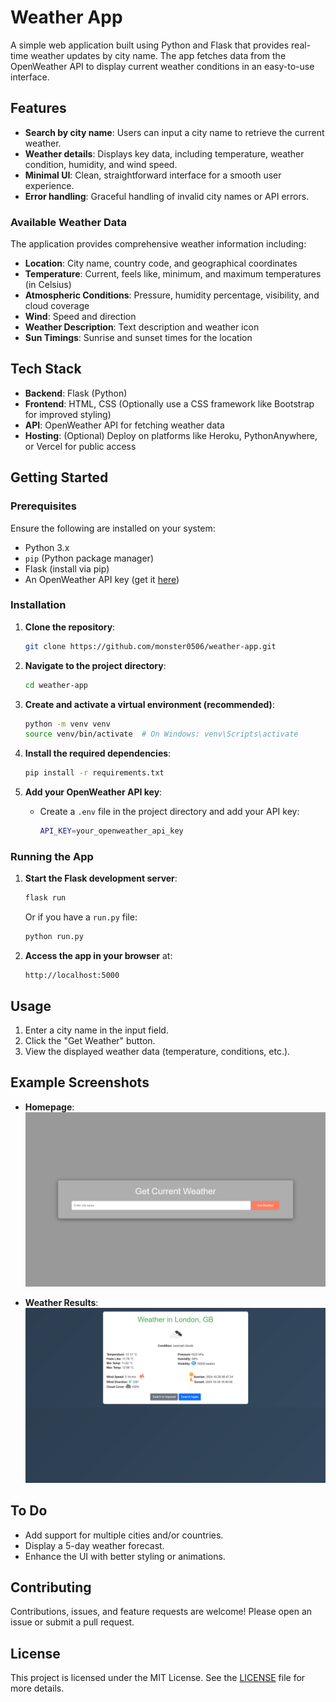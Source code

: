 # Weather App

A simple web application built using Python and Flask that provides real-time weather updates by city name. The app fetches data from the OpenWeather API to display current weather conditions in an easy-to-use interface.

## Features

- **Search by city name**: Users can input a city name to retrieve the current weather.
- **Weather details**: Displays key data, including temperature, weather condition, humidity, and wind speed.
- **Minimal UI**: Clean, straightforward interface for a smooth user experience.
- **Error handling**: Graceful handling of invalid city names or API errors.

### Available Weather Data

The application provides comprehensive weather information including:
- **Location**: City name, country code, and geographical coordinates
- **Temperature**: Current, feels like, minimum, and maximum temperatures (in Celsius)
- **Atmospheric Conditions**: Pressure, humidity percentage, visibility, and cloud coverage
- **Wind**: Speed and direction
- **Weather Description**: Text description and weather icon
- **Sun Timings**: Sunrise and sunset times for the location

## Tech Stack

- **Backend**: Flask (Python)
- **Frontend**: HTML, CSS (Optionally use a CSS framework like Bootstrap for improved styling)
- **API**: OpenWeather API for fetching weather data
- **Hosting**: (Optional) Deploy on platforms like Heroku, PythonAnywhere, or Vercel for public access

## Getting Started

### Prerequisites

Ensure the following are installed on your system:

- Python 3.x
- `pip` (Python package manager)
- Flask (install via pip)
- An OpenWeather API key (get it [here](https://openweathermap.org/api))

### Installation

1. **Clone the repository**:

   ```bash
   git clone https://github.com/monster0506/weather-app.git
   ```

2. **Navigate to the project directory**:

   ```bash
   cd weather-app
   ```

3. **Create and activate a virtual environment (recommended)**:

   ```bash
   python -m venv venv
   source venv/bin/activate  # On Windows: venv\Scripts\activate
   ```

4. **Install the required dependencies**:

   ```bash
   pip install -r requirements.txt
   ```

5. **Add your OpenWeather API key**:

   - Create a `.env` file in the project directory and add your API key:

     ```bash
     API_KEY=your_openweather_api_key
     ```

### Running the App

1. **Start the Flask development server**:

   ```bash
   flask run
   ```

   Or if you have a `run.py` file:

   ```bash
   python run.py
   ```

2. **Access the app in your browser** at:

   ```
   http://localhost:5000
   ```

## Usage

1. Enter a city name in the input field.
2. Click the "Get Weather" button.
3. View the displayed weather data (temperature, conditions, etc.).

## Example Screenshots

- **Homepage**:
  ![Home Page](/assets/HomePage.png)

- **Weather Results**:
  ![City Page](/assets/CityPage.png)

## To Do

- Add support for multiple cities and/or countries.
- Display a 5-day weather forecast.
- Enhance the UI with better styling or animations.

## Contributing

Contributions, issues, and feature requests are welcome! Please open an issue or submit a pull request.

## License

This project is licensed under the MIT License. See the [LICENSE](./LICENSE) file for more details.
